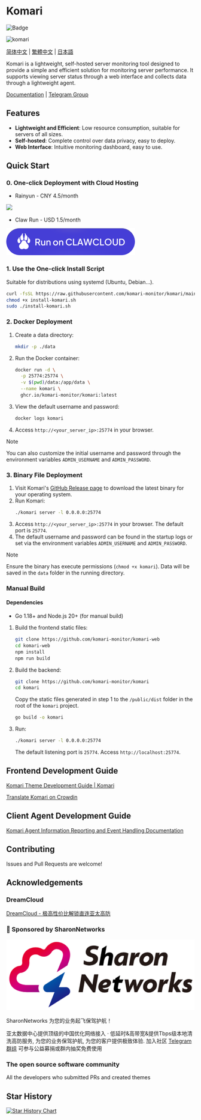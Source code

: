 
# Komari 
![Badge](https://hitscounter.dev/api/hit?url=https%3A%2F%2Fgithub.com%2Fkomari-monitor%2Fkomari&label=&icon=github&color=%23a370f7&message=&style=flat&tz=UTC)

![komari](https://socialify.git.ci/komari-monitor/komari/image?description=1&font=Inter&forks=1&issues=1&language=1&logo=https%3A%2F%2Fraw.githubusercontent.com%2Fkomari-monitor%2Fkomari-web%2Fd54ce1288df41ead08aa19f8700186e68028a889%2Fpublic%2Ffavicon.png&name=1&owner=1&pattern=Plus&pulls=1&stargazers=1&theme=Auto)

[简体中文](./docs/README_zh.md) | [繁體中文](./docs/README_zh-TW.md) | [日本語](./docs/README_ja.md)

Komari is a lightweight, self-hosted server monitoring tool designed to provide a simple and efficient solution for monitoring server performance. It supports viewing server status through a web interface and collects data through a lightweight agent.

[Documentation](https://komari-document.pages.dev/) | [Telegram Group](https://t.me/komari_monitor)

## Features
- **Lightweight and Efficient**: Low resource consumption, suitable for servers of all sizes.
- **Self-hosted**: Complete control over data privacy, easy to deploy.
- **Web Interface**: Intuitive monitoring dashboard, easy to use.

## Quick Start

### 0. One-click Deployment with Cloud Hosting
- Rainyun - CNY 4.5/month 

[![](https://rainyun-apps.cn-nb1.rains3.com/materials/deploy-on-rainyun-cn.svg)](https://app.rainyun.com/apps/rca/store/6780/NzYxNzAz_) 

- Claw Run - USD 1.5/month

[![](https://raw.githubusercontent.com/ClawCloud/Run-Template/refs/heads/main/Run-on-ClawCloud.svg)](https://template.run.claw.cloud/?openapp=system-fastdeploy%3FtemplateName%3Dkomari)

### 1. Use the One-click Install Script
Suitable for distributions using systemd (Ubuntu, Debian...).
```bash
curl -fsSL https://raw.githubusercontent.com/komari-monitor/komari/main/install-komari.sh -o install-komari.sh
chmod +x install-komari.sh
sudo ./install-komari.sh
```

### 2. Docker Deployment
1. Create a data directory:
   ```bash
   mkdir -p ./data
   ```
2. Run the Docker container:
   ```bash
   docker run -d \
     -p 25774:25774 \
     -v $(pwd)/data:/app/data \
     --name komari \
     ghcr.io/komari-monitor/komari:latest
   ```
3. View the default username and password:
   ```bash
   docker logs komari
   ```
4. Access `http://<your_server_ip>:25774` in your browser.

> [!NOTE]
> You can also customize the initial username and password through the environment variables `ADMIN_USERNAME` and `ADMIN_PASSWORD`.

### 3. Binary File Deployment
1. Visit Komari's [GitHub Release page](https://github.com/komari-monitor/komari/releases) to download the latest binary for your operating system.
2. Run Komari:
   ```bash
   ./komari server -l 0.0.0.0:25774
   ```
3. Access `http://<your_server_ip>:25774` in your browser. The default port is `25774`.
4. The default username and password can be found in the startup logs or set via the environment variables `ADMIN_USERNAME` and `ADMIN_PASSWORD`.

> [!NOTE]
> Ensure the binary has execute permissions (`chmod +x komari`). Data will be saved in the `data` folder in the running directory.


### Manual Build

#### Dependencies

- Go 1.18+ and Node.js 20+ (for manual build)

1. Build the frontend static files:
   ```bash
   git clone https://github.com/komari-monitor/komari-web
   cd komari-web
   npm install
   npm run build
   ```
2. Build the backend:
   ```bash
   git clone https://github.com/komari-monitor/komari
   cd komari
   ```
   Copy the static files generated in step 1 to the `/public/dist` folder in the root of the `komari` project.
   ```bash 
   go build -o komari
   ```
4. Run:
   ```bash
   ./komari server -l 0.0.0.0:25774
   ```
   The default listening port is `25774`. Access `http://localhost:25774`.

## Frontend Development Guide
[Komari Theme Development Guide | Komari](https://komari-document.pages.dev/dev/theme.html)

[Translate Komari on Crowdin](https://crowdin.com/project/komari/invite?h=cd051bf172c9a9f7f1360e87ffb521692507706)

## Client Agent Development Guide
[Komari Agent Information Reporting and Event Handling Documentation](https://komari-document.pages.dev/dev/agent.html)

## Contributing
Issues and Pull Requests are welcome!

## Acknowledgements

### DreamCloud

[DreamCloud - 极高性价比解锁直连亚太高防](https://as211392.com/)

### 🚀 Sponsored by SharonNetworks

[![Sharon Networks](https://raw.githubusercontent.com/komari-monitor/public/refs/heads/main/images/sharon-networks.webp)](https://sharon.io) 

SharonNetworks 为您的业务起飞保驾护航！

亚太数据中心提供顶级的中国优化网络接入 · 低延时&高带宽&提供Tbps级本地清洗高防服务, 为您的业务保驾护航, 为您的客户提供极致体验. 加入社区 [Telegram群组](https://t.me/SharonNetwork) 可参与公益募捐或群内抽奖免费使用

### The open source software community

All the developers who submitted PRs and created themes

## Star History

[![Star History Chart](https://api.star-history.com/svg?repos=komari-monitor/komari&type=Date)](https://www.star-history.com/#komari-monitor/komari&Date)

